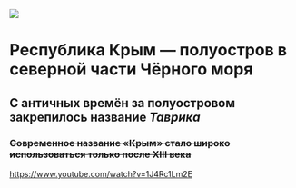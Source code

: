 ![](https://panorama.pub/wp-content/uploads/2019/05/Krym.jpg)
# **Республика Крым** — полуостров в северной части Чёрного моря
## С античных времён за полуостровом закрепилось название *Таврика*
### ~~Современное название «Крым» стало широко использоваться только после XIII века~~
<https://www.youtube.com/watch?v=1J4Rc1Lm2E> 

